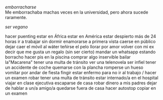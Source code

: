 *emborracharse*  
Me emborrachaba machas veces en la universidad, pero ahora sucede raramente.

*ser vegano*  

hacer puenting
estar en África
estar en América
estar despierto más de 24 horas
ir a trabajar sin dormir
enamorarse a primera vista
caerse en público
dejar caer el móvil al wáter
teñirse el pelo
llorar por amor
volver con mi ex
decir que me gusta un regalo (sin ser cierto)
mandar un whatsapp estando borracho
hacer pis en la piscina
comprar algo inservible
bailar la"Macarena"
tener una multa de tránsito
ver una telenovela
ser infiel
tener un accidente de coche
quemarse con la plancha
romperse un hueso
vomitar por andar de fiesta
fingir estar enfermo para no ir al trabajo / hacer un examen
robar
tener una multa de tránsito
estar internado/a en el hospital
viajar en clase ejecutiva
escaparse de casa
robar dinero a mis padres
dejar de hablar a un/a amigo/a
quedarse fuera de casa
hacer autostop
copiar en un examen